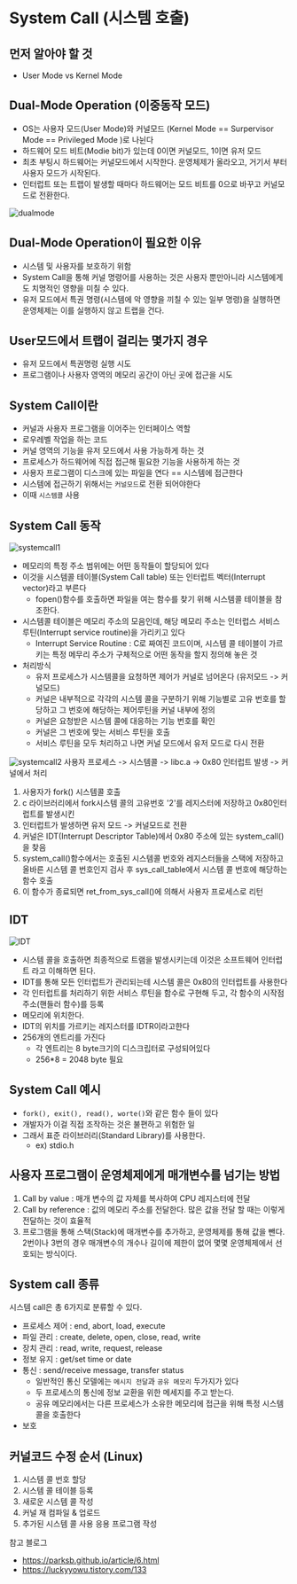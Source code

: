 # System Call (시스템 호출)

## 먼저 알아야 할 것
- User Mode vs Kernel Mode

## Dual-Mode Operation (이중동작 모드)
- OS는 사용자 모드(User Mode)와 커널모드 (Kernel Mode ==  Surpervisor Mode == Privileged Mode )로 나뉜다
- 하드웨어 모드 비트(Modie bit)가 있는데 0이면 커널모드, 1이면 유저 모드
- 최초 부팅시 하드웨어는 커널모드에서 시작한다. 운영체제가 올라오고, 거기서 부터 사용자 모드가 시작된다. 
- 인터럽트 또는 트랩이 발생할 때마다 하드웨어는 모드 비트를 0으로 바꾸고 커널모드로 전환한다.

![dualmode](./img/systemcall_0.png)

## Dual-Mode Operation이 필요한 이유
- 시스템 및 사용자를 보호하기 위함
- System Call을 통해 커널 명령어를 사용하는 것은 사용자 뿐만아니라 시스템에게도 치명적인 영향을 미칠 수 있다.
- 유저 모드에서 특권 명령(시스템에 악 영향을 끼칠 수 있는 일부 명령)을 실행하면 운영체제는 이를 실행하지 않고 트랩을 건다.

## User모드에서 트랩이 걸리는 몇가지 경우
- 유저 모드에서 특권명령 실행 시도
- 프로그램이나 사용자 영역의 메모리 공간이 아닌 곳에 접근을 시도

## System Call이란
- 커널과 사용자 프로그램을 이어주는 인터페이스 역할
- 로우레벨 작업을 하는 코드
- 커널 영역의 기능을 유저 모드에서 사용 가능하게 하는 것
- 프로세스가 하드웨어에 직접 접근해 필요한 기능을 사용하게 하는 것
- 사용자 프로그램이 디스크에 있는 파일을 연다 == 시스템에 접근한다
- 시스템에 접근하기 위해서는 `커널모드`로 전환 되어야한다
- 이때 `시스템콜` 사용


## System Call 동작 
![systemcall1](./img/systemcall_1.png)
- 메모리의 특정 주소 범위에는 어떤 동작들이 할당되어 있다
- 이것을 시스템콜 테이블(System Call table) 또는 인터럽트 벡터(Interrupt vector)라고 부른다
    - fopen()함수를 호출하면 파일을 여는 함수를 찾기 위해 시스템콜 테이블을 참조한다.
- 시스템콜 테이블은 메모리 주소의 모음인데, 해당 메모리 주소는 인터럽스 서비스 루틴(Interrupt service routine)을 가리키고 있다
    - Interrupt Service Routine : C로 짜여진 코드이며, 시스템 콜 테이블이 가르키는 특정 메무리 주소가 구체적으로 어떤 동작을 할지 정의해 놓은 것
- 처리방식
    - 유저 프로세스가 시스템콜을 요청하면 제어가 커널로 넘어온다 (유저모드 -> 커널모드)
    - 커널은 내부적으로 각각의 시스템 콜을 구분하기 위해 기능별로 고유 번호를 할당하고 그 번호에 해당하는 제어루틴을 커널 내부에 정의
    - 커널은 요청받은 시스템 콜에 대응하는 기능 번호를 확인
    - 커널은 그 번호에 맞는 서비스 루틴을 호출
    - 서비스 루틴을 모두 처리하고 나면 커널 모드에서 유저 모드로 다시 전환

![systemcall2](./img/systemcall_2.png)
사용자 프로세스 -> 시스템콜 -> libc.a -> 0x80 인터럽트 발생 -> 커널에서 처리
1. 사용자가 fork() 시스템콜 호출
2. c 라이브러리에서 fork시스템 콜의 고유번호 '2'를 레지스터에 저장하고 0x80인터럽트를 발생시킨
3. 인터럽트가 발생하면 유저 모드 -> 커널모드로 전환
4. 커널은 IDT(Interrupt Descriptor Table)에서 0x80 주소에 있는 system_call()을 찾음
5. system_call()함수에서는 호출된 시스템콜 번호와 레지스터들을 스택에 저장하고 올바른 시스템 콜 번호인지 검사 후 sys_call_table에서 시스템 콜 번호에 해당하는 함수 호출
6. 이 함수가 종료되면 ret_from_sys_call()에 의해서 사용자 프로세스로 리턴

## IDT
![IDT](./img/systemcall_3.png)
- 시스템 콜을 호출하면 최종적으로 트램을 발생시키는데 이것은 소프트웨어 인터럽트 라고 이해하면 된다.
- IDT를 통해 모든 인터럽트가 관리되는테 시스템 콜은 0x80의 인터럽트를 사용한다
- 각 인터럽트를 처리하기 위한 서비스 루틴을 함수로 구현해 두고, 각 함수의 시작점 주소(핸들러 함수)를 등록
- 메모리에 위치한다.
- IDT의 위치를 가르키는 레지스터를 IDTR이라고한다
- 256개의 엔트리를 가진다
    - 각 엔트리는 8 byte크기의 디스크립터로 구성되어있다
    - 256*8 = 2048 byte 필요

## System Call 예시
- `fork(), exit(), read(), worte()`와 같은 함수 들이 있다
- 개발자가 이걸 직접 조작하는 것은 불편하고 위험한 일
- 그래서 표준 라이브러리(Standard Library)를 사용한다.
    - ex) stdio.h

## 사용자 프로그램이 운영체제에게 매개변수를 넘기는 방법
1. Call by value : 매개 변수의 값 자체를 복사하여 CPU 레지스터에 전달
2. Call by reference : 값의 메모리 주소를 전달한다. 많은 값을 전달 할 때는 이렇게 전달하는 것이 효율적
3. 프로그램을 통해 스택(Stack)에 매개변수를 추가하고, 운영체제를 통해 값을 뺀다.
2번이나 3번의 경우 매개변수의 개수나 길이에 제한이 없어 몇몇 운영체제에서 선호되는 방식이다.

## System call 종류
시스템 call은 총 6가지로 분류할 수 있다.
- 프로세스 제어 : end, abort, load, execute
- 파일 관리 : create, delete, open, close, read, write
- 장치 관리 : read, write, request, release
- 정보 유지 : get/set time or date
- 통신 : send/receive message, transfer status
    - 일반적인 통신 모델에는 `메시지 전달`과 `공유 메모리` 두가지가 있다
    - 두 프로세스의 통신에 정보 교환을 위한 메세지를 주고 받는다.
    - 공유 메모리에서는 다른 프로세스가 소유한 메모리에 접근을 위해 특정 시스템 콜을 호출한다
- 보호

## 커널코드 수정 순서 (Linux)
1. 시스템 콜 번호 할당
2. 시스템 콜 테이블 등록
3. 새로운 시스템 콜 작성
4. 커널 재 컴파일 & 업로드
5. 추가된 시스템 콜 사용 응용 프로그램 작성




참고 블로그
- https://parksb.github.io/article/6.html
- https://luckyyowu.tistory.com/133

